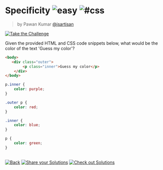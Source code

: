 <!--info-header-start--><h1>Specificity <img src="https://img.shields.io/badge/-easy-7aad0c" alt="easy"/> <img src="https://img.shields.io/badge/-%23css-999" alt="#css"/></h1><blockquote><p>by Pawan Kumar <a href="https://github.com/jsartisan" target="_blank">@jsartisan</a></p></blockquote><p><a href="https://frontend-challenges.com/challenges/00045-easy-specificity" target="_blank"><img src="https://img.shields.io/badge/-Take%20the%20Challenge-0d99ff?logo=javascript&logoColor=white" alt="Take the Challenge"/></a> </p><!--info-header-end-->

Given the provided HTML and CSS code snippets below, what would be the color of the text 'Guess my color'?

```html
<body>
   <div class="outer">
        <p class="inner">Guess my color</p>
    </div>
</body>
```

```css
p.inner {
    color: purple;
}

.outer p {
    color: red;
}

.inner {
    color: blue;
}

p {
    color: green;
}
```


<!--info-footer-start--><br><a href="../../README.md" target="_blank"><img src="https://img.shields.io/badge/-Back-grey" alt="Back"/></a> <a href="https://github.com/jsartisan/frontend-challenges/issues/new?template=answer.md&labels=answer,45,quiz&title=45%20-%20Specificity" target="_blank"><img src="https://img.shields.io/badge/-Share%20your%20Solutions-teal" alt="Share your Solutions"/></a> <a href="https://github.com/jsartisan/frontend-challenges/issues?q=label%3A45+label%3Aanswer+sort%3Areactions-%2B1-desc" target="_blank"><img src="https://img.shields.io/badge/-Check%20out%20Solutions-de5a77?logo=awesome-lists&logoColor=white" alt="Check out Solutions"/></a> <!--info-footer-end-->